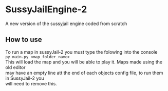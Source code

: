 # SussyJailEngine-2
A new version of the sussyjail engine coded from scratch

## How to use
To run a map in sussyJail-2 you must type the folowing into the console  
`py main.py <map_folder_name>`  
This will load the map and you will be able to play it. Maps made using the old editor  
may have an empty line att the end of each objects config file, to run them in SussyJail-2 you  
will need to remove this.
